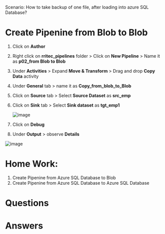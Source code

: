 Scenario: How to take backup of one file, after loading into azure SQL Database? 

# Create Pipenine from Blob to Blob

1. Click on **Author**
2. Right click on **rritec_pipelines** folder > Click on **New Pipeline** > Name it as **p02_from Blob to Blob**
3. Under **Activities** > Expand **Move & Transform** > Drag and drop **Copy Data** activity
4. Under **General** tab > name it as **Copy_from_blob_to_Blob**
5. Click on **Source** tab > Select **Source Dataset** as **src_emp**
6. Click on **Sink** tab > Select **Sink dataset** as **tgt_emp1**

   ![image](https://user-images.githubusercontent.com/20516321/209508743-32207e73-d66b-4ec4-a705-fe271ef6f839.png)

7. Click on **Debug**
8. Under **Output** > observe **Details**

![image](https://user-images.githubusercontent.com/20516321/209774847-4c1331d1-837d-4ff9-952f-33ec90b94657.png)

# Home Work:

1. Create Pipenine from Azure SQL Database to Blob    
2. Create Pipenine from Azure SQL Database to Azure SQL Database
   
# Questions
# Answers
